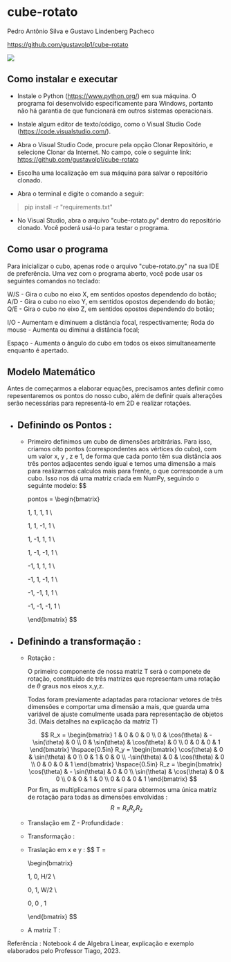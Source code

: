 # cube-rotato

Pedro Antônio Silva e Gustavo Lindenberg Pacheco

https://github.com/gustavolp1/cube-rotato

![](/rotation_demo.gif)

## Como instalar e executar

- Instale o Python (https://www.python.org/) em sua máquina. O programa foi desenvolvido especificamente para Windows, portanto não há garantia de que funcionará em outros sistemas operacionais.

- Instale algum editor de texto/código, como o Visual Studio Code (https://code.visualstudio.com/).

- Abra o Visual Studio Code, procure pela opção Clonar Repositório, e selecione Clonar da Internet. No campo, cole o seguinte link: https://github.com/gustavolp1/cube-rotato

- Escolha uma localização em sua máquina para salvar o repositório clonado.

- Abra o terminal e digite o comando a seguir:

> pip install -r "requirements.txt"

- No Visual Studio, abra o arquivo "cube-rotato.py" dentro do repositório clonado. Você poderá usá-lo para testar o programa.

## Como usar o programa

Para inicializar o cubo, apenas rode o arquivo "cube-rotato.py" na sua IDE de preferência. Uma vez com o programa aberto, você pode usar os seguintes comandos no teclado:

W/S - Gira o cubo no eixo X, em sentidos opostos dependendo do botão;
A/D - Gira o cubo no eixo Y, em sentidos opostos dependendo do botão;
Q/E - Gira o cubo no eixo Z, em sentidos opostos dependendo do botão;

I/O - Aumentam e diminuem a distância focal, respectivamente;
Roda do mouse - Aumenta ou diminui a distância focal;

Espaço - Aumenta o ângulo do cubo em todos os eixos simultaneamente enquanto é apertado.

## Modelo Matemático

Antes de começarmos a elaborar equações, precisamos antes definir como repesentaremos os pontos do nosso cubo, além de definir quais alterações serão necessárias para representá-lo em 2D e realizar rotações.

- ## Definindo os Pontos :
    - Primeiro definimos um cubo de dimensões arbitrárias. Para isso, criamos oito pontos (correspondentes aos vértices do cubo), com um valor x, y , z e 1, de forma que cada ponto têm sua distância aos três pontos adjacentes sendo igual e temos uma dimensão a mais para realizarmos calculos mais para frente, o que corresponde a um cubo.
    Isso nos dá uma matriz criada em NumPy, seguindo o seguinte modelo:
        $$
                
        pontos =
        \begin{bmatrix}

        1, 1, 1, 1  \\

        1, 1, -1, 1 \\

        1, -1, 1, 1 \\

        1, -1, -1, 1 \\

        -1, 1, 1, 1 \\

        -1, 1, -1, 1 \\

        -1, -1, 1, 1 \\

        -1, -1, -1, 1 \\

        \end{bmatrix}
        $$


- ## Definindo a transformação :
    - Rotação :

        O primeiro componente de nossa matriz T será o componete de rotação, constituido de três matrizes que representam uma rotação de $\theta$ graus nos eixos x,y,z.

        Todas foram previamente adaptadas para rotacionar vetores de três dimensões e comportar uma dimensão a mais, que guarda uma variável de ajuste comulmente usada para representação de objetos 3d. (Mais detalhes na explicação da matriz T)

        
        $$
        R_x = \begin{bmatrix}
        1 & 0 & 0 & 0 \\
        0 & \cos(\theta) & -\sin(\theta) & 0 \\
        0 & \sin(\theta) & \cos(\theta) & 0 \\
        0 & 0 & 0 & 1
        \end{bmatrix}
        \hspace{0.5in}
        R_y = \begin{bmatrix}
        \cos(\theta) & 0 & \sin(\theta) & 0 \\
        0 & 1 & 0 & 0 \\
        -\sin(\theta) & 0 & \cos(\theta) & 0 \\
        0 & 0 & 0 & 1
        \end{bmatrix}
        \hspace{0.5in}
        R_z = \begin{bmatrix}
        \cos(\theta) & - \sin(\theta) & 0 & 0 \\
        \sin(\theta) & \cos(\theta) & 0 & 0 \\
        0 & 0 & 1 & 0 \\
        0 & 0 & 0 & 1
        \end{bmatrix}
        $$
        Por fim, as multiplicamos entre sí para obtermos uma única matriz de rotação para todas as dimensões envolvidas :
        $$
        R = R_xR_yR_z
        $$

    - Translação em Z - Profundidade :
    - Transformação :
    - Traslação em x e y :
        $$
        T =

        \begin{bmatrix}

        1, 0, H/2 \\

        0, 1, W/2 \\

        0, 0 , 1

        \end{bmatrix}
        $$
    - A matriz T :

Referência : Notebook 4 de Algebra Linear, explicação e exemplo elaborados pelo Professor Tiago, 2023.